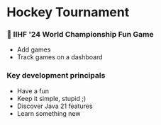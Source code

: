 # Hockey Tournament

### :ice_hockey: IIHF '24 World Championship Fun Game

* Add games
* Track games on a dashboard

### Key development principals

* Have a fun
* Keep it simple, stupid ;)
* Discover Java 21 features
* Learn something new